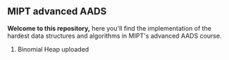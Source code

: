 ## MIPT advanced AADS

**Welcome to this repository,** here you'll find the implementation of the hardest data structures and algorithms in MIPT's advanced AADS course.

1) Binomial Heap uploaded
